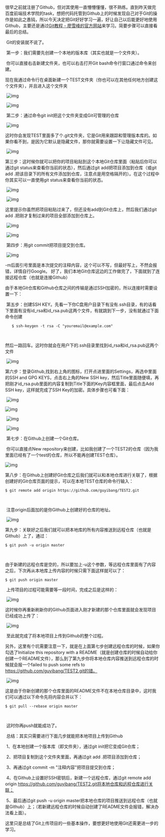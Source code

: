 很早之前就注册了Github，但对其使用一直懵懵懂懂，很不熟练。直到昨天做完百度前端技术学院的task，想把代码托管到Github上的时候发现自己对于Git的操作是如此之愚钝，所以今天决定把Git好好学习一遍，好让自己以后能更好地使用Github，主要还是通过[Git教程 - 廖雪峰的官方网站](http://www.liaoxuefeng.com/wiki/0013739516305929606dd18361248578c67b8067c8c017b000/)来学习。简要步骤可以直接看最后的总结。

​       Git的安装就不说了。

​       第一步：我们需要先创建一个本地的版本库（其实也就是一个文件夹）。

​       你可以直接右击新建文件夹，也可以右击打开Git bash命令行窗口通过命令来创建。

​       现在我通过命令行在桌面新建一个TEST文件夹（你也可以在其他任何地方创建这个文件夹），并且进入这个文件夹

​       ![img](https://img-blog.csdn.net/20170414161402727)                                   

​        ![img](https://img-blog.csdn.net/20170414162236852)

​       第二步：通过命令git init把这个文件夹变成Git可管理的仓库

​       ![img](https://img-blog.csdn.net/20170414161902115)

​       这时你会发现TEST里面多了个.git文件夹，它是Git用来跟踪和管理版本库的。如果你看不到，是因为它默认是隐藏文件，那你就需要设置一下让隐藏文件可见。

​       ![img](https://img-blog.csdn.net/20170414162459663)

​       第三步：这时候你就可以把你的项目粘贴到这个本地Git仓库里面（粘贴后你可以通过git status来查看你当前的状态），然后通过git add把项目添加到仓库（或git add .把该目录下的所有文件添加到仓库，注意点是用空格隔开的）。在这个过程中你其实可以一直使用git status来查看你当前的状态。

​       ![img](https://img-blog.csdn.net/20170414163732836)

​       ![img](https://img-blog.csdn.net/20170414164056636)

​       这里提示你虽然把项目粘贴过来了，但还没有add到Git仓库上，然后我们通过git add .把刚才复制过来的项目全部添加到仓库上。

​       ![img](https://img-blog.csdn.net/20170414163839578)

​       ![img](https://img-blog.csdn.net/20170414164422518)

​        第四步：用git commit把项目提交到仓库。

​        ![img](https://img-blog.csdn.net/20170414164738754)

​        -m后面引号里面是本次提交的注释内容，这个可以不写，但最好写上，不然会报错，详情自行Google。 好了，我们本地Git仓库这边的工作做完了，下面就到了连接远程仓库（也就是连接Github）

​      由于本地Git仓库和Github仓库之间的传输是通过SSH加密的，所以连接时需要设置一下：

​      第五步：创建SSH KEY。先看一下你C盘用户目录下有没有.ssh目录，有的话看下里面有没有id_rsa和id_rsa.pub这两个文件，有就跳到下一步，没有就通过下面命令创建

```
   $ ssh-keygen -t rsa -C "youremail@example.com"
```

​       

然后一路回车。这时你就会在用户下的.ssh目录里找到id_rsa和id_rsa.pub这两个文件   

​      ![img](https://img-blog.csdn.net/20170414170253668) 

​      第六步：登录Github,找到右上角的图标，打开点进里面的Settings，再选中里面的SSH and GPG KEYS，点击右上角的New SSH key，然后Title里面随便填，再把刚才id_rsa.pub里面的内容复制到Title下面的Key内容框里面，最后点击Add SSH key，这样就完成了SSH Key的加密。具体步骤也可看下面：

​       ![img](https://img-blog.csdn.net/20170414204647937)

![img](https://img-blog.csdn.net/20170414204707499)

​       ![img](https://img-blog.csdn.net/20170414204739187)

​    ![img](https://img-blog.csdn.net/20170414204816539)

​        第七步：在Github上创建一个Git仓库。

​     你可以直接点New repository来创建，比如我创建了一个TEST2的仓库（因为我里面已经有了一个test的仓库，所以不能再创建TEST仓库）。

   ![img](https://img-blog.csdn.net/20170414205837600)

​        第八步：在Github上创建好Git仓库之后我们就可以和本地仓库进行关联了，根据创建好的Git仓库页面的提示，可以在本地TEST仓库的命令行输入：

```
$ git remote add origin https://github.com/guyibang/TEST2.git
```

​        

​        注意origin后面加的是你Github上创建好的仓库的地址。

​        ![img](https://img-blog.csdn.net/20170414210812167)

​      第九步：关联好之后我们就可以把本地库的所有内容推送到远程仓库（也就是Github）上了，通过：

```
$ git push -u origin master
```

​      

 由于新建的远程仓库是空的，所以要加上-u这个参数，等远程仓库里面有了内容之后，下次再从本地库上传内容的时候只需下面这样就可以了：

```
$ git push origin master
```

​        上传项目的过程可能需要等一段时间，完成之后是这样的：

​        ![img](https://img-blog.csdn.net/20170414211408809)

​        这时候你再重新刷新你的Github页面进入刚才新建的那个仓库里面就会发现项目已经成功上传了：

​      ![img](https://img-blog.csdn.net/20170414211925894)

​        至此就完成了将本地项目上传到Github的整个过程。

​      另外，这里有个坑需要注意一下，就是在上面第七步创建远程仓库的时候，如果你勾选了Initialize this repository with a README（就是创建仓库的时候自动给你创建一个README文件），那么到了第九步你将本地仓库内容推送到远程仓库的时候就会报一个failed to push some refs to  https://github.com/guyibang/TEST2.git的错。

​      ![img](https://img-blog.csdn.net/20170414212947320)

​      这是由于你新创建的那个仓库里面的README文件不在本地仓库目录中，这时我们可以通过以下命令先将内容合并以下：

```
$ git pull --rebase origin master
```

​       

 

​       这时你再push就能成功了。

​     总结：其实只需要进行下面几步就能把本地项目上传到Github

​     1、在本地创建一个版本库（即文件夹），通过git init把它变成Git仓库；

​     2、把项目复制到这个文件夹里面，再通过git add .把项目添加到仓库；

​     3、再通过git commit -m "注释内容"把项目提交到仓库；

​     4、在Github上设置好SSH密钥后，新建一个远程仓库，通过git remote add origin https://github.com/guyibang/TEST2.git将本地仓库和远程仓库进行关联；

​     5、最后通过git push -u origin master把本地仓库的项目推送到远程仓库（也就是Github）上；（若新建远程仓库的时候自动创建了README文件会报错，解决办法看上面）。

​      这里只是总结了Git上传项目的一些基本操作，要想更好地使用Git还需更进一步的学习。
